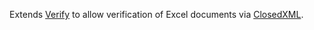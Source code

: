 Extends [Verify](https://github.com/VerifyTests/Verify) to allow verification of Excel documents via [ClosedXML](https://github.com/ClosedXML/ClosedXML).